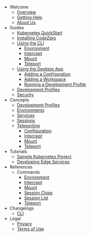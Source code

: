 - Welcome
  - [Overview](/welcome/overview.md)
  - [Getting Help](/welcome/getting-help.md)
  - [About Us](/welcome/about-us.md)
- Guides
  - [Kubernetes QuickStart](/guides/kubernetes-quickstart.md)
  - [Installing CodeZero](/guides/installing.md)
  - [Using the CLI](/guides/using-cli.md)
    - [Environment](/guides/commands/environment.md)
    - [Intercept](/guides/commands/intercept.md)
    - [Mount](/guides/commands/mount.md)
    - [Teleport](/guides/commands/teleport.md)
  - [Using the Desktop App](/guides/using-desktop-app.md)
    - [Adding a Configuration](/guides/usage/adding-a-configuration.md)
    - [Adding a Workspace](/guides/usage/adding-a-workspace.md)
    - [Running a Development Profile](/guides/usage/running-a-dev-profile.md)
  - [Development Profiles](/guides/development-profiles.md)
  - [Security](/guides/security.md)   
- Concepts
  - [Development Profiles](/concepts/profiles.md)
  - [Environments](/concepts/environments.md)
  - [Services](/concepts/services.md)
  - [Sessions](/concepts/sessions.md)
  - [Teleporting](/concepts/teleporting.md)
    - [Configuration](/concepts/teleporting/configuration.md)
    - [Intercept](/concepts/teleporting/intercept.md)
    - [Mount](/concepts/teleporting/mount.md)
    - [Teleport](/concepts/teleporting/teleport.md)
- Tutorials
  - [Sample Kubernetes Project](/tutorials/sample-project.md)
  - [Developing Edge Services](/tutorials/edge.md)
- References
  - Commands
    - [Environment](/references/environment.md)
    - [Intercept](/references/intercept.md)
    - [Mount](/references/mount.md)
    - [Session Close](/references/session-close.md)
    - [Session List](/references/session-list.md)
    - [Teleport](/references/teleport.md)
- Changelogs
  - [CLI](/changelogs/cli.md)
- Legal
  - [Privacy](https://codezero.io/privacy.md)
  - [Terms of Use](https://codezero.io/terms.md)
